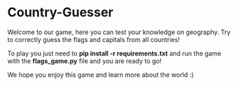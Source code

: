 # Country-Guesser

Welcome to our game, here you can test your knowledge on geography. 
Try to correctly guess the flags and capitals from all countries!

To play you just need to **pip install -r requirements.txt** and 
run the game with the **flags_game.py** file and you are ready to go!


We hope you enjoy this game and learn more about the world :)